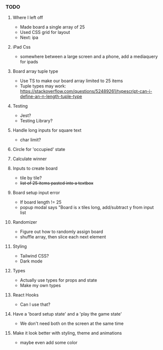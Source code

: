 ### TODO

1. Where I left off

   - Made board a single array of 25
   - Used CSS grid for layout
   - Next: ipa

1. iPad Css
   - somewhere between a large screen and a phone, add a mediaquery for ipads
1. Board array tuple type
   - Use TS to make our board array limited to 25 items
   - Tuple types may work: https://stackoverflow.com/questions/52489261/typescript-can-i-define-an-n-length-tuple-type
1. Testing
   - Jest?
   - Testing Library?
1. Handle long inputs for square text
   - char limit?
1. Circle for 'occupied' state
1. Calculate winner
1. Inputs to create board
   - tile by tile?
   - ~~list of 25 items pasted into a textbox~~
1. Board setup input error
   - If board length != 25
   - popup modal says "Board is x tiles long, add/subtract y from input list
1. Randomizer
   - Figure out how to randomly assign board
   - shuffle array, then slice each next element
1. Styling
   - Tailwind CSS?
   - Dark mode
1. Types
   - Actually use types for props and state
   - Make my own types
1. React Hooks
   - Can I use that?
1. Have a 'board setup state' and a 'play the game state'
   - We don't need both on the screen at the same time
1. Make it look better with styling, theme and animations
   - maybe even add some color
